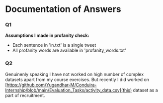 # Documentation of Answers
### Q1 
**Assumptions I made in profanity check:**
* Each sentence in 'in.txt' is a single tweet
* All profanity words are available in 'profanity_words.txt' 

### Q2
Genuinenly speaking I have not worked on high number of complex datasets apart from my course exercises.
But recently I did worked on [https://github.com/Yugandhar-M/Conduira-Internship/blob/main/Evaluation_Tasks/activity_data.csv](this) dataset as a part of recruitment.